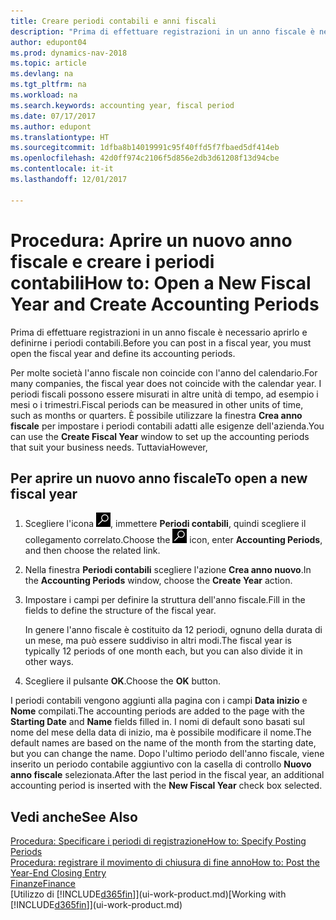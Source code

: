 ```yaml
---
title: Creare periodi contabili e anni fiscali
description: "Prima di effettuare registrazioni in un anno fiscale è necessario aprirlo e definirne i periodi contabili."
author: edupont04
ms.prod: dynamics-nav-2018
ms.topic: article
ms.devlang: na
ms.tgt_pltfrm: na
ms.workload: na
ms.search.keywords: accounting year, fiscal period
ms.date: 07/17/2017
ms.author: edupont
ms.translationtype: HT
ms.sourcegitcommit: 1dfba8b14019991c95f40ffd5f7fbaed5df414eb
ms.openlocfilehash: 42d0ff974c2106f5d856e2db3d61208f13d94cbe
ms.contentlocale: it-it
ms.lasthandoff: 12/01/2017

---
```

# <a name="how-to-open-a-new-fiscal-year-and-create-accounting-periods"></a><span data-ttu-id="64a84-103">Procedura: Aprire un nuovo anno fiscale e creare i periodi contabili</span><span class="sxs-lookup"><span data-stu-id="64a84-103">How to: Open a New Fiscal Year and Create Accounting Periods</span></span>
<span data-ttu-id="64a84-104">Prima di effettuare registrazioni in un anno fiscale è necessario aprirlo e definirne i periodi contabili.</span><span class="sxs-lookup"><span data-stu-id="64a84-104">Before you can post in a fiscal year, you must open the fiscal year and define its accounting periods.</span></span>  

<span data-ttu-id="64a84-105">Per molte società l'anno fiscale non coincide con l'anno del calendario.</span><span class="sxs-lookup"><span data-stu-id="64a84-105">For many companies, the fiscal year does not coincide with the calendar year.</span></span> <span data-ttu-id="64a84-106">I periodi fiscali possono essere misurati in altre unità di tempo, ad esempio i mesi o i trimestri.</span><span class="sxs-lookup"><span data-stu-id="64a84-106">Fiscal periods can be measured in other units of time, such as months or quarters.</span></span> <span data-ttu-id="64a84-107">È possibile utilizzare la finestra **Crea anno fiscale** per impostare i periodi contabili adatti alle esigenze dell'azienda.</span><span class="sxs-lookup"><span data-stu-id="64a84-107">You can use the **Create Fiscal Year** window to set up the accounting periods that suit your business needs.</span></span> <span data-ttu-id="64a84-108">Tuttavia</span><span class="sxs-lookup"><span data-stu-id="64a84-108">However,</span></span>   

## <a name="to-open-a-new-fiscal-year"></a><span data-ttu-id="64a84-109">Per aprire un nuovo anno fiscale</span><span class="sxs-lookup"><span data-stu-id="64a84-109">To open a new fiscal year</span></span>
1. <span data-ttu-id="64a84-110">Scegliere l'icona ![Cerca pagina o report](media/ui-search/search_small.png "icona Cerca pagina o report"), immettere **Periodi contabili**, quindi scegliere il collegamento correlato.</span><span class="sxs-lookup"><span data-stu-id="64a84-110">Choose the ![Search for Page or Report](media/ui-search/search_small.png "Search for Page or Report icon") icon, enter **Accounting Periods**, and then choose the related link.</span></span>
2. <span data-ttu-id="64a84-111">Nella finestra **Periodi contabili** scegliere l'azione **Crea anno nuovo**.</span><span class="sxs-lookup"><span data-stu-id="64a84-111">In the **Accounting Periods** window, choose the **Create Year** action.</span></span>
3. <span data-ttu-id="64a84-112">Impostare i campi per definire la struttura dell'anno fiscale.</span><span class="sxs-lookup"><span data-stu-id="64a84-112">Fill in the fields to define the structure of the fiscal year.</span></span>

    <span data-ttu-id="64a84-113">In genere l'anno fiscale è costituito da 12 periodi, ognuno della durata di un mese, ma può essere suddiviso in altri modi.</span><span class="sxs-lookup"><span data-stu-id="64a84-113">The fiscal year is typically 12 periods of one month each, but you can also divide it in other ways.</span></span>
4. <span data-ttu-id="64a84-114">Scegliere il pulsante **OK**.</span><span class="sxs-lookup"><span data-stu-id="64a84-114">Choose the **OK** button.</span></span>

<span data-ttu-id="64a84-115">I periodi contabili vengono aggiunti alla pagina con i campi **Data inizio** e **Nome** compilati.</span><span class="sxs-lookup"><span data-stu-id="64a84-115">The accounting periods are added to the page with the **Starting Date** and **Name** fields filled in.</span></span> <span data-ttu-id="64a84-116">I nomi di default sono basati sul nome del mese della data di inizio, ma è possibile modificare il nome.</span><span class="sxs-lookup"><span data-stu-id="64a84-116">The default names are based on the name of the month from the starting date, but you can change the name.</span></span> <span data-ttu-id="64a84-117">Dopo l'ultimo periodo dell'anno fiscale, viene inserito un periodo contabile aggiuntivo con la casella di controllo **Nuovo anno fiscale** selezionata.</span><span class="sxs-lookup"><span data-stu-id="64a84-117">After the last period in the fiscal year, an additional accounting period is inserted with the **New Fiscal Year** check box selected.</span></span>  


## <a name="see-also"></a><span data-ttu-id="64a84-118">Vedi anche</span><span class="sxs-lookup"><span data-stu-id="64a84-118">See Also</span></span>
[<span data-ttu-id="64a84-119">Procedura: Specificare i periodi di registrazione</span><span class="sxs-lookup"><span data-stu-id="64a84-119">How to: Specify Posting Periods</span></span>](finance-how-specify-posting-periods.md)  
[<span data-ttu-id="64a84-120">Procedura: registrare il movimento di chiusura di fine anno</span><span class="sxs-lookup"><span data-stu-id="64a84-120">How to: Post the Year-End Closing Entry</span></span>](year-how-post-year-end-close-entry.md)  
[<span data-ttu-id="64a84-121">Finanze</span><span class="sxs-lookup"><span data-stu-id="64a84-121">Finance</span></span>](finance.md)  
<span data-ttu-id="64a84-122">[Utilizzo di [!INCLUDE[d365fin](includes/d365fin_md.md)]](ui-work-product.md)</span><span class="sxs-lookup"><span data-stu-id="64a84-122">[Working with [!INCLUDE[d365fin](includes/d365fin_md.md)]](ui-work-product.md)</span></span>

